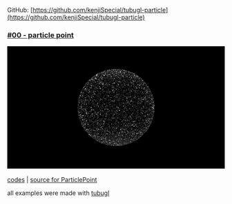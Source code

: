 
GitHub: [https://github.com/kenjiSpecial/tubugl-particle](https://github.com/kenjiSpecial/tubugl-particle)

### [#00 - particle point](./app00/index.html)

[![](./app00/thumbnail.png)](./app00/index.html)

[codes](https://github.com/kenjiSpecial/tubugl-particle/blob/master/examples/app00) | [source for ParticlePoint](https://github.com/kenjiSpecial/tubugl-3d-shape/blob/master/src/proceduralRoundingCube.js)

all examples were made with [tubugl](https://github.com/kenjiSpecial/tubugl)